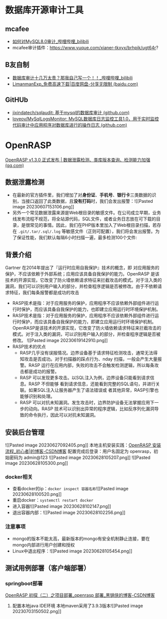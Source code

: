 # 数据库开源审计工具
## mcafee
- [如何对MySQL8.0审计_哔哩哔哩_bilibili](https://www.bilibili.com/video/BV18T411c7pR/?spm_id_from=333.337.search-card.all.click&vd_source=5936425897ad7c34ad3a5f151fadcf82)
- mcafee审计插件：https://www.yuque.com/xianer-tkxyx/brhpik/ugt64r?
## B友自制
- [数据库审计十几万太贵？那我自己写一个！！_哔哩哔哩_bilibili](https://www.bilibili.com/video/BV1UK4y1U7G6/?spm_id_from=333.337.search-card.all.click&vd_source=5936425897ad7c34ad3a5f151fadcf82)
- [LimanmanExp_免费高速下载|百度网盘-分享无限制 (baidu.com)](https://pan.baidu.com/s/1j-dMtJYiOk2Pfo7QoEXHMA?_at_=1686066533371#list/path=%2FLimanmanExp&parentPath=%2F?login_type=qzone)
## GitHUb
- [jixindatech/sqlaudit: 基于mysql的数据库审计 (github.com)](https://github.com/jixindatech/sqlaudit)
- [loveov/MySqlLogsMonitor: MySQL数据库日志监控工具1.0，用于实时监控代码审计中应用程序对数据库进行的操作日志 (github.com)](https://github.com/loveov/MySqlLogsMonitor)
# OpenRASP
[​OpenRASP v1.3.0 正式发布 | 数据泄露检测、类库版本查询、检测能力加强 (qq.com)](https://mp.weixin.qq.com/s/q5mcXdAwLa_PQSSF4hcESg)
## 数据泄露检测
- 在最新的官方插件里，我们增加了对**身份证**、**手机号**、**银行卡**三类数据的识别，当接口返回了此类数据，且**没有打码**时，我们会发出报警：![[Pasted image 20230607153106.png]]
- 另外一个常见数据泄露来源是Web根目录的敏感文件。在公司成立早期，业务线发布流程不规范，将全站源代码，SQL文件，或者业务日志放在可下载的目录，是很常见的事情。因此，我们在PHP版本里加入了Web根目录扫描，若存在 `.git/.tar/.sql/.log` 等敏感文件（正则可配置），我们将会发出报警。为了保证性能，我们默认每隔6小时扫描一遍，最多检测100个文件:
## 背景介绍
Gartner 在2014年提出了『运⾏时应⽤⾃我保护』技术的概念，即 对应⽤服务的保护，不应该依赖于外部系统；应⽤应该具备自我保护的能⼒。OpenRASP 是该技术的开源实现，它改变了防火墙依赖请求特征来拦截攻击的模式。对于注⼊类的漏洞，我们可以识别⽤户输⼊的部分，并检查程序逻辑是否被修改。由于不依赖请求特征，我们每条报警都是成功的攻击
- RASP技术是指：对于应用服务的保护，应⽤程序不应该依赖外部组件进⾏运⾏时保护，⽽应该具备⾃我保护的能⼒，也即建⽴应⽤运⾏时环境保护机制。
- RASP技术是指：对于应用服务的保护，应用程序不应该依赖外部组件进行运行时保护，而应该具备自我保护的能力，即建立应用运行时环境保护机制。OpenRASP是该技术的开源实现，它改变了防火墙依赖请求特征来拦截攻击的模式。对于注入类的漏洞，可以识别用户输入的部分，并检查程序逻辑是否被修改。
![[Pasted image 20230619142910.png]]
- RASP技术的优点
	- RASP⼏乎没有误报情况。边界设备基于请求特征检测攻击，通常⽆法得知攻击是否成功。对于扫描器的踩点⾏为、nday 扫描，⼀般会产⽣⼤量报警。RASP 运⾏在应⽤内部，失败的攻击不会触发检测逻辑，所以每条攻击都是成功的报警。
	- RASP 可以发现更多攻击。以SQL注⼊为例，边界设备只能看到请求信息。RASP 不但能够 看到请求信息，还能看到完整的SQL语句，并进⾏关联。如果SQL注⼊让服务器产⽣了语法错误或 者其他异常，RASP引擎也能够识别和处理。
	- RASP 可以对抗未知漏洞。发⽣攻击时，边界防护设备⽆法掌握应⽤下⼀步的动向。RASP 技术可以识别出异常的程序逻辑，⽐如反序列化漏洞导致的命令执⾏，因此可以对抗未知漏洞。
## 安装后台管理
![[Pasted image 20230627092405.png]]
本地主机安装实践：[OpenRASP 安装流程_初心者|的博客-CSDN博客](https://blog.csdn.net/roukmanx/article/details/103782829)
配置完成后登录：用户名固定为 openrasp，初始密码为 admin@123
![[Pasted image 20230628105207.png]]
![[Pasted image 20230628105300.png]]
### docker相关
- 查看docker的ip：`docker inspect 容器名称`![[Pasted image 20230628100520.png]]
- 重启docker：`systemctl restart docker`
- 进入容器![[Pasted image 20230628102147.png]]
- 退出容器内部：![[Pasted image 20230628102256.png]]
### 注意事项
- mongo的版本不能太高，最新版本的mongo有安全机制静止连接，要在mongo内部进行用户创建和授权
- Linux中退出程序：![[Pasted image 20230628105454.png]]
##  测试用例部署（客户端部署）
### springboot部署
[OpenRASP 初探（二）之项目部署_openrasp 部署_黑锅侠的博客-CSDN博客](https://blog.csdn.net/sacredbook/article/details/105342185)
1. 配置本地java IDE环境
本地maven采用了3.9.3版本![[Pasted image 20230703150502.png]]
